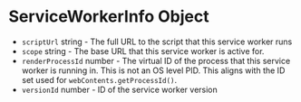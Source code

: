 # ServiceWorkerInfo Object

* `scriptUrl` string - The full URL to the script that this service worker runs
* `scope` string - The base URL that this service worker is active for.
* `renderProcessId` number - The virtual ID of the process that this service worker is running in.  This is not an OS level PID.  This aligns with the ID set used for `webContents.getProcessId()`.
* `versionId` number - ID of the service worker version
